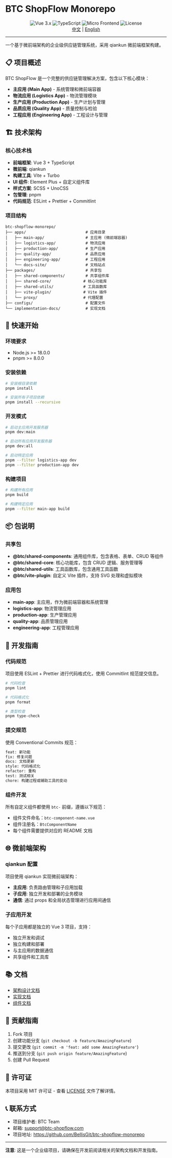 # BTC ShopFlow Monorepo

<div align="center">
  <img src="https://img.shields.io/badge/Vue-3.x-4FC08D?style=flat&logo=vue.js" alt="Vue 3.x" />
  <img src="https://img.shields.io/badge/TypeScript-5.x-3178C6?style=flat&logo=typescript" alt="TypeScript" />
  <img src="https://img.shields.io/badge/Micro--Frontend-qiankun-FF6B6B?style=flat" alt="Micro Frontend" />
  <img src="https://img.shields.io/badge/License-MIT-green?style=flat" alt="License" />
</div>

<div align="center">
  <a href="#项目概述">中文</a> | <a href="./README_en.md">English</a>
</div>

---

一个基于微前端架构的企业级供应链管理系统，采用 qiankun 微前端框架构建。

## 📋 项目概述

BTC ShopFlow 是一个完整的供应链管理解决方案，包含以下核心模块：

- **主应用 (Main App)** - 系统管理和微前端容器
- **物流应用 (Logistics App)** - 物流管理模块
- **生产应用 (Production App)** - 生产计划与管理
- **品质应用 (Quality App)** - 质量控制与检验
- **工程应用 (Engineering App)** - 工程设计与管理

## 🏗️ 技术架构

### 核心技术栈

- **前端框架**: Vue 3 + TypeScript
- **微前端**: qiankun
- **构建工具**: Vite + Turbo
- **UI 组件**: Element Plus + 自定义组件库
- **样式方案**: SCSS + UnoCSS
- **包管理**: pnpm
- **代码规范**: ESLint + Prettier + Commitlint

### 项目结构

```
btc-shopflow-monorepo/
├── apps/                          # 应用目录
│   ├── main-app/                  # 主应用 (微前端容器)
│   ├── logistics-app/             # 物流应用
│   ├── production-app/            # 生产应用
│   ├── quality-app/               # 品质应用
│   ├── engineering-app/           # 工程应用
│   └── docs-site/                 # 文档站点
├── packages/                      # 共享包
│   ├── shared-components/         # 共享组件库
│   ├── shared-core/              # 核心功能库
│   ├── shared-utils/             # 工具函数库
│   ├── vite-plugin/              # Vite 插件
│   └── proxy/                    # 代理配置
├── configs/                       # 配置文件
└── implementation-docs/           # 实现文档
```

## 🚀 快速开始

### 环境要求

- Node.js >= 18.0.0
- pnpm >= 8.0.0

### 安装依赖

```bash
# 安装根目录依赖
pnpm install

# 安装所有子项目依赖
pnpm install --recursive
```

### 开发模式

```bash
# 启动主应用开发服务器
pnpm dev:main

# 启动所有应用开发服务器
pnpm dev:all

# 启动特定应用
pnpm --filter logistics-app dev
pnpm --filter production-app dev
```

### 构建项目

```bash
# 构建所有应用
pnpm build

# 构建特定应用
pnpm --filter main-app build
```

## 📦 包说明

### 共享包

- **@btc/shared-components**: 通用组件库，包含表格、表单、CRUD 等组件
- **@btc/shared-core**: 核心功能库，包含 CRUD 逻辑、服务管理等
- **@btc/shared-utils**: 工具函数库，包含通用工具函数
- **@btc/vite-plugin**: 自定义 Vite 插件，支持 SVG 处理和虚拟模块

### 应用包

- **main-app**: 主应用，作为微前端容器和系统管理
- **logistics-app**: 物流管理应用
- **production-app**: 生产管理应用
- **quality-app**: 品质管理应用
- **engineering-app**: 工程管理应用

## 🔧 开发指南

### 代码规范

项目使用 ESLint + Prettier 进行代码格式化，使用 Commitlint 规范提交信息。

```bash
# 代码检查
pnpm lint

# 代码格式化
pnpm format

# 类型检查
pnpm type-check
```

### 提交规范

使用 Conventional Commits 规范：

```bash
feat: 新功能
fix: 修复问题
docs: 文档更新
style: 代码格式化
refactor: 重构
test: 测试相关
chore: 构建过程或辅助工具的变动
```

### 组件开发

所有自定义组件都使用 `btc-` 前缀，遵循以下规范：

- 组件文件命名：`btc-component-name.vue`
- 组件注册名：`BtcComponentName`
- 每个组件需要提供对应的 README 文档

## 🌐 微前端架构

### qiankun 配置

项目使用 qiankun 实现微前端架构：

- **主应用**: 负责路由管理和子应用加载
- **子应用**: 独立开发和部署的业务模块
- **通信**: 通过 props 和全局状态管理进行应用间通信

### 子应用开发

每个子应用都是独立的 Vue 3 项目，支持：

- 独立开发和调试
- 独立构建和部署
- 与主应用的数据通信
- 共享组件和工具库

## 📚 文档

- [架构设计文档](./docs/cool-admin-vue-架构设计文档.md)
- [实现文档](./implementation-docs/)
- [组件文档](./apps/docs-site/)

## 🤝 贡献指南

1. Fork 项目
2. 创建功能分支 (`git checkout -b feature/AmazingFeature`)
3. 提交更改 (`git commit -m 'feat: add some AmazingFeature'`)
4. 推送到分支 (`git push origin feature/AmazingFeature`)
5. 创建 Pull Request

## 📄 许可证

本项目采用 MIT 许可证 - 查看 [LICENSE](LICENSE) 文件了解详情。

## 📞 联系方式

- 项目维护者: BTC Team
- 邮箱: support@btc-shopflow.com
- 项目地址: https://github.com/BellisGit/btc-shopflow-monorepo

---

**注意**: 这是一个企业级项目，请确保在开发前阅读相关的架构文档和开发指南。
